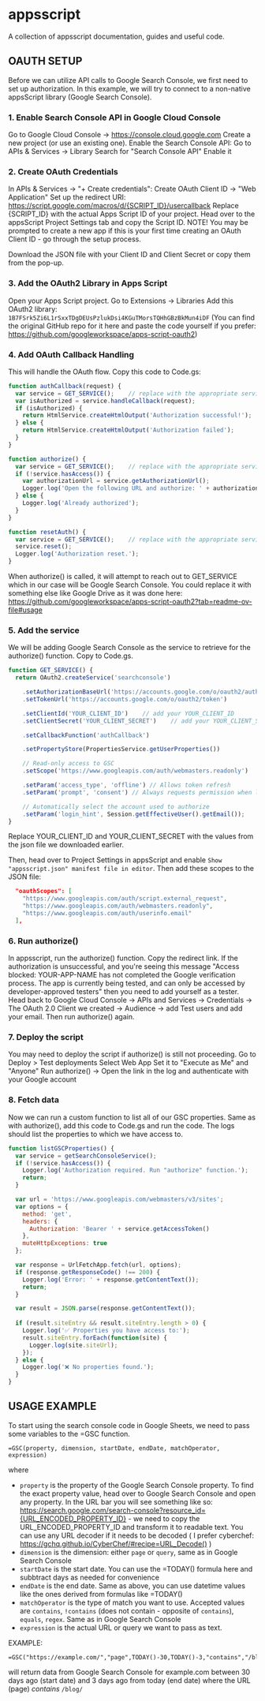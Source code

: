 # appsscript
A collection of appsscript documentation, guides and useful code.

## OAUTH SETUP
Before we can utilize API calls to Google Search Console, we first need to set up authorization. In this example, we will try to connect to a non-native appsScript library (Google Search Console).

### 1. Enable Search Console API in Google Cloud Console
Go to Google Cloud Console → https://console.cloud.google.com
Create a new project (or use an existing one).
Enable the Search Console API:
    Go to APIs & Services → Library
    Search for "Search Console API"
    Enable it

### 2. Create OAuth Credentials
In APIs & Services → "+ Create credentials":
    Create OAuth Client ID → "Web Application"
    Set up the redirect URI:
https://script.google.com/macros/d/{SCRIPT_ID}/usercallback
Replace {SCRIPT_ID} with the actual Apps Script ID of your project. Head over to the appsScript Project Settings tab and copy the Script ID. 
NOTE! You may be prompted to create a new app if this is your first time creating an OAuth Client ID - go through the setup process.

Download the JSON file with your Client ID and Client Secret or copy them from the pop-up.

### 3. Add the OAuth2 Library in Apps Script
Open your Apps Script project.
Go to Extensions → Libraries
Add this OAuth2 library: ```1B7FSrk5Zi6L1rSxxTDgDEUsPzlukDsi4KGuTMorsTQHhGBzBkMun4iDF```
(You can find the original GitHub repo for it here and paste the code yourself if you prefer: https://github.com/googleworkspace/apps-script-oauth2)

### 4. Add OAuth Callback Handling
This will handle the OAuth flow. Copy this code to Code.gs:
```javascript
function authCallback(request) {
  var service = GET_SERVICE();    // replace with the appropriate service function as per context
  var isAuthorized = service.handleCallback(request);
  if (isAuthorized) {
    return HtmlService.createHtmlOutput('Authorization successful!');
  } else {
    return HtmlService.createHtmlOutput('Authorization failed');
  }
}

function authorize() {
  var service = GET_SERVICE();    // replace with the appropriate service function as per context
  if (!service.hasAccess()) {
    var authorizationUrl = service.getAuthorizationUrl();
    Logger.log('Open the following URL and authorize: ' + authorizationUrl);
  } else {
    Logger.log('Already authorized');
  }
}

function resetAuth() {
  var service = GET_SERVICE();    // replace with the appropriate service function as per context
  service.reset();
  Logger.log('Authorization reset.');
}
```
When authorize() is called, it will attempt to reach out to GET_SERVICE which in our case will be Google Search Console. You could replace it with something else like Google Drive as it was done here: https://github.com/googleworkspace/apps-script-oauth2?tab=readme-ov-file#usage

### 5. Add the service
We will be adding Google Search Console as the service to retrieve for the authorize() function. Copy to Code.gs.
```javascript
function GET_SERVICE() {
  return OAuth2.createService('searchconsole')

    .setAuthorizationBaseUrl('https://accounts.google.com/o/oauth2/auth')
    .setTokenUrl('https://accounts.google.com/o/oauth2/token')

    .setClientId('YOUR_CLIENT_ID')    // add your YOUR_CLIENT_ID
    .setClientSecret('YOUR_CLIENT_SECRET')    // add your YOUR_CLIENT_SECRET 

    .setCallbackFunction('authCallback')

    .setPropertyStore(PropertiesService.getUserProperties())

    // Read-only access to GSC
    .setScope('https://www.googleapis.com/auth/webmasters.readonly')

    .setParam('access_type', 'offline') // Allows token refresh
    .setParam('prompt', 'consent') // Always requests permission when logging in

    // Automatically select the account used to authorize
    .setParam('login_hint', Session.getEffectiveUser().getEmail());
}
```
Replace YOUR_CLIENT_ID and YOUR_CLIENT_SECRET with the values from the json file we downloaded earlier.

Then, head over to Project Settings in appsScript and enable `Show "appsscript.json" manifest file in editor`. Then add these scopes to the JSON file:
```JSON
  "oauthScopes": [
    "https://www.googleapis.com/auth/script.external_request",
    "https://www.googleapis.com/auth/webmasters.readonly",
    "https://www.googleapis.com/auth/userinfo.email"
  ],
```

### 6. Run authorize()
In appsscript, run the authorize() function. Copy the redirect link. If the authorization is unsuccessful, and you're seeing this message "Access blocked: YOUR-APP-NAME has not completed the Google verification process. The app is currently being tested, and can only be accessed by developer-approved testers" then you need to add yourself as a tester. Head back to Google Cloud Console -> APIs and Services -> Credentials -> The OAuth 2.0 Client we created -> Audience -> add Test users and add your email. Then run authorize() again.


### 7. Deploy the script
You may need to deploy the script if authorize() is still not proceeding.
    Go to Deploy > Test deployments
    Select Web App
    Set it to "Execute as Me" and "Anyone"
    Run authorize() → Open the link in the log and authenticate with your Google account

### 8. Fetch data
Now we can run a custom function to list all of our GSC properties. Same as with authorize(), add this code to Code.gs and run the code. The logs should list the properties to which we have access to.
```javascript
function listGSCProperties() {
  var service = getSearchConsoleService();
  if (!service.hasAccess()) {
    Logger.log('Authorization required. Run "authorize" function.');
    return;
  }

  var url = 'https://www.googleapis.com/webmasters/v3/sites';
  var options = {
    method: 'get',
    headers: {
      Authorization: 'Bearer ' + service.getAccessToken()
    },
    muteHttpExceptions: true
  };

  var response = UrlFetchApp.fetch(url, options);
  if (response.getResponseCode() !== 200) {
    Logger.log('Error: ' + response.getContentText());
    return;
  }

  var result = JSON.parse(response.getContentText());
  
  if (result.siteEntry && result.siteEntry.length > 0) {
    Logger.log('✅ Properties you have access to:');
    result.siteEntry.forEach(function(site) {
      Logger.log(site.siteUrl);
    });
  } else {
    Logger.log('❌ No properties found.');
  }
}
```

## USAGE EXAMPLE
To start using the search console code in Google Sheets, we need to pass some variables to the =GSC function.
```
=GSC(property, dimension, startDate, endDate, matchOperator, expression)
```
where 
- `property` is the property of the Google Search Console property. To find the exact property value, head over to Google Search Console and open any property. In the URL bar you will see something like so: https://search.google.com/search-console?resource_id={URL_ENCODED_PROPERTY_ID} - we need to copy the URL_ENCODED_PROPERTY_ID and transform it to readable text. You can use any URL decoder if it needs to be decoded ( I prefer cyberchef: https://gchq.github.io/CyberChef/#recipe=URL_Decode() )
- `dimension` is the dimension: either `page` or `query`, same as in Google Search Console
- `startDate` is the start date. You can use the =TODAY() formula here and subbtract days as needed for convenience
-  `endDate` is the end date. Same as above, you can use datetime values like the ones derived from formulas like =TODAY()
-  `matchOperator` is the type of match you want to use. Accepted values are `contains`, `!contains` (does not contain - opposite of `contains`), `equals`, `regex`. Same as in Google Search Console
-  `expression` is the actual URL or query we want to pass as text.

EXAMPLE:
```
=GSC("https://example.com/","page",TODAY()-30,TODAY()-3,"contains","/blog/")
```
will return data from Google Search Console for example.com between 30 days ago (start date) and 3 days ago from today (end date) where the URL (page) *contains* `/blog/`
